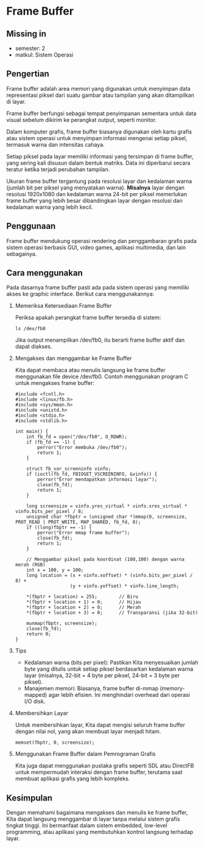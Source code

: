 # Frame Buffer

## Missing in 
- semester: 2
- matkul: Sistem Operasi

## Pengertian
Frame buffer adalah area memori yang digunakan untuk menyimpan data representasi piksel dari suatu gambar atau tampilan yang akan ditampilkan di layar. 

Frame buffer berfungsi sebagai tempat penyimpanan sementara untuk data visual sebelum dikirim ke perangkat output, seperti monitor. 

Dalam komputer grafis, frame buffer biasanya digunakan oleh kartu grafis atau sistem operasi untuk menyimpan informasi mengenai setiap piksel, termasuk warna dan intensitas cahaya.

Setiap piksel pada layar memiliki informasi yang tersimpan di frame buffer, yang sering kali disusun dalam bentuk matriks. Data ini diperbarui secara teratur ketika terjadi perubahan tampilan.

Ukuran frame buffer tergantung pada resolusi layar dan kedalaman warna (jumlah bit per piksel yang menyatakan warna). **Misalnya** layar dengan resolusi 1920x1080 dan kedalaman warna 24-bit per piksel memerlukan frame buffer yang lebih besar dibandingkan layar dengan resolusi dan kedalaman warna yang lebih kecil.

## Penggunaan

Frame buffer mendukung operasi rendering dan penggambaran grafis pada sistem operasi berbasis GUI, video games, aplikasi multimedia, dan lain sebagainya.

## Cara menggunakan

Pada dasarnya frame buffer pasti ada pada sistem operasi yang memiliki akses ke graphic interface. Berikut cara menggunakannya:
1. Memeriksa Ketersediaan Frame Buffer

    Periksa apakah perangkat frame buffer tersedia di sistem:

    ```
    ls /dev/fb0
    ```

    Jika output menampilkan /dev/fb0, itu berarti frame buffer aktif dan dapat diakses.

2. Mengakses dan menggambar ke Frame Buffer

    Kita dapat membaca atau menulis langsung ke frame buffer menggunakan file device /dev/fb0. Contoh menggunakan program C untuk mengakses frame buffer:

    ```
    #include <fcntl.h>
    #include <linux/fb.h>
    #include <sys/mman.h>
    #include <unistd.h>
    #include <stdio.h>
    #include <stdlib.h>

    int main() {
        int fb_fd = open("/dev/fb0", O_RDWR);
        if (fb_fd == -1) {
            perror("Error membuka /dev/fb0");
            return 1;
        }

        struct fb_var_screeninfo vinfo;
        if (ioctl(fb_fd, FBIOGET_VSCREENINFO, &vinfo)) {
            perror("Error mendapatkan informasi layar");
            close(fb_fd);
            return 1;
        }

        long screensize = vinfo.yres_virtual * vinfo.xres_virtual * vinfo.bits_per_pixel / 8;
        unsigned char *fbptr = (unsigned char *)mmap(0, screensize, PROT_READ | PROT_WRITE, MAP_SHARED, fb_fd, 0);
        if ((long)fbptr == -1) {
            perror("Error mmap frame buffer");
            close(fb_fd);
            return 1;
        }

        // Menggambar piksel pada koordinat (100,100) dengan warna merah (RGB)
        int x = 100, y = 100;
        long location = (x + vinfo.xoffset) * (vinfo.bits_per_pixel / 8) +
                        (y + vinfo.yoffset) * vinfo.line_length;

        *(fbptr + location) = 255;        // Biru
        *(fbptr + location + 1) = 0;      // Hijau
        *(fbptr + location + 2) = 0;      // Merah
        *(fbptr + location + 3) = 0;      // Transparansi (jika 32-bit)

        munmap(fbptr, screensize);
        close(fb_fd);
        return 0;
    }
    ```
3. Tips

    - Kedalaman warna (bits per pixel): Pastikan Kita menyesuaikan jumlah byte yang ditulis untuk setiap piksel berdasarkan kedalaman warna layar (misalnya, 32-bit = 4 byte per piksel, 24-bit = 3 byte per piksel).
    - Manajemen memori: Biasanya, frame buffer di-mmap (memory-mapped) agar lebih efisien. Ini menghindari overhead dari operasi I/O disk.
4. Membersihkan Layar

    Untuk membersihkan layar, Kita dapat mengisi seluruh frame buffer dengan nilai nol, yang akan membuat layar menjadi hitam.
    ```
    memset(fbptr, 0, screensize);
    ```
5. Menggunakan Frame Buffer dalam Pemrograman Grafis

    Kita juga dapat menggunakan pustaka grafis seperti SDL atau DirectFB untuk mempermudah interaksi dengan frame buffer, terutama saat membuat aplikasi grafis yang lebih kompleks.

## Kesimpulan
Dengan memahami bagaimana mengakses dan menulis ke frame buffer, Kita dapat langsung menggambar di layar tanpa melalui sistem grafis tingkat tinggi. Ini bermanfaat dalam sistem embedded, low-level programming, atau aplikasi yang membutuhkan kontrol langsung terhadap layar.